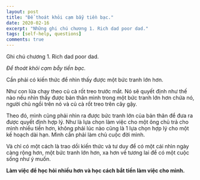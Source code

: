 ```yaml
---
layout: post
title: "Để thoát khỏi cạm bẫy tiền bạc."
date: 2020-02-16
excerpt: "Những ghi chú chương 1. Rich dad poor dad."
tags: [self-help, questions]
comments: true
---
```


Ghi chú chương 1. Rich dad poor dad.

*Để thoát khỏi cạm bẫy tiền bạc.*

Cần phải có kiến thức để nhìn thấy được một bức tranh lớn hơn.

Như con lừa chạy theo củ cà rốt treo trước mắt. Nó sẽ quyết định như thế nào nếu nhìn thấy được bản thân mình trong một bức tranh lớn hơn chứa nó, người chủ ngồi trên nó và củ cà rốt treo trên cây gậy.

Theo đó, mình cũng phải nhìn ra được bức tranh lớn của bản thân để đưa ra được quyết định hợp lý. Như là lựa chọn làm việc cho một ông chủ trả cho mình nhiều tiền hơn, không phải lúc nào cũng là 1 lựa chọn hợp lý cho một  kế hoạch dài hạn. 
Mình cần phải làm chủ cuộc đời mình.

Và chỉ có một cách là trao dồi kiến thức và tư duy để có một cái nhìn ngày càng rộng hơn, một bức tranh lớn hơn, xa hơn về tương lai để có một cuộc sống như ý muốn. 

**Làm việc để học hỏi nhiều hơn và học cách bắt tiền làm việc cho mình.**
